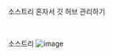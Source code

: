 소스트리 혼자서 깃 허브 관리하기

<br />

소스트리
![image](https://github.com/user-attachments/assets/ec1e4dac-27c3-4420-97e6-45e776c70453)

